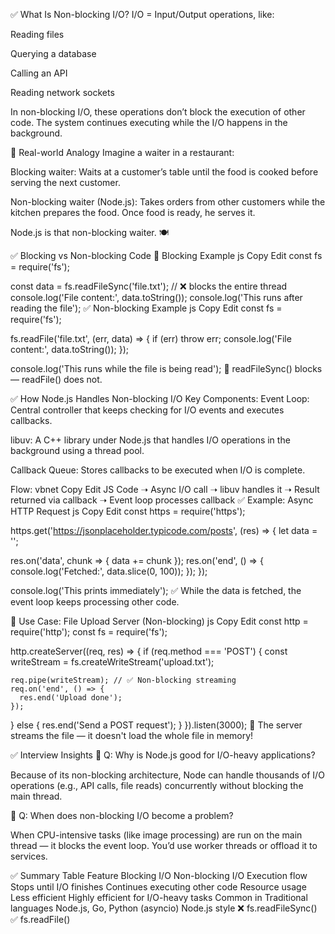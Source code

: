 ✅ What Is Non-blocking I/O?
I/O = Input/Output operations, like:

Reading files

Querying a database

Calling an API

Reading network sockets

In non-blocking I/O, these operations don’t block the execution of other code. The system continues executing while the I/O happens in the background.

🧠 Real-world Analogy
Imagine a waiter in a restaurant:

Blocking waiter: Waits at a customer’s table until the food is cooked before serving the next customer.

Non-blocking waiter (Node.js): Takes orders from other customers while the kitchen prepares the food. Once food is ready, he serves it.

Node.js is that non-blocking waiter. 🍽️

✅ Blocking vs Non-blocking Code
🛑 Blocking Example
js
Copy
Edit
const fs = require('fs');

const data = fs.readFileSync('file.txt'); // ❌ blocks the entire thread
console.log('File content:', data.toString());
console.log('This runs after reading the file');
✅ Non-blocking Example
js
Copy
Edit
const fs = require('fs');

fs.readFile('file.txt', (err, data) => {
  if (err) throw err;
  console.log('File content:', data.toString());
});

console.log('This runs while the file is being read');
📌 readFileSync() blocks — readFile() does not.

✅ How Node.js Handles Non-blocking I/O
Key Components:
Event Loop: Central controller that keeps checking for I/O events and executes callbacks.

libuv: A C++ library under Node.js that handles I/O operations in the background using a thread pool.

Callback Queue: Stores callbacks to be executed when I/O is complete.

Flow:
vbnet
Copy
Edit
JS Code ➝ Async I/O call ➝ libuv handles it ➝ Result returned via callback ➝ Event loop processes callback
✅ Example: Async HTTP Request
js
Copy
Edit
const https = require('https');

https.get('https://jsonplaceholder.typicode.com/posts', (res) => {
  let data = '';

  res.on('data', chunk => { data += chunk });
  res.on('end', () => { console.log('Fetched:', data.slice(0, 100)); });
});

console.log('This prints immediately');
✅ While the data is fetched, the event loop keeps processing other code.

🧪 Use Case: File Upload Server (Non-blocking)
js
Copy
Edit
const http = require('http');
const fs = require('fs');

http.createServer((req, res) => {
  if (req.method === 'POST') {
    const writeStream = fs.createWriteStream('upload.txt');

    req.pipe(writeStream); // ✅ Non-blocking streaming
    req.on('end', () => {
      res.end('Upload done');
    });
  } else {
    res.end('Send a POST request');
  }
}).listen(3000);
📌 The server streams the file — it doesn't load the whole file in memory!

✅ Interview Insights
🧠 Q: Why is Node.js good for I/O-heavy applications?

Because of its non-blocking architecture, Node can handle thousands of I/O operations (e.g., API calls, file reads) concurrently without blocking the main thread.

🧠 Q: When does non-blocking I/O become a problem?

When CPU-intensive tasks (like image processing) are run on the main thread — it blocks the event loop. You’d use worker threads or offload it to services.

✅ Summary Table
Feature	Blocking I/O	Non-blocking I/O
Execution flow	Stops until I/O finishes	Continues executing other code
Resource usage	Less efficient	Highly efficient for I/O-heavy tasks
Common in	Traditional languages	Node.js, Go, Python (asyncio)
Node.js style	❌ fs.readFileSync()	✅ fs.readFile()